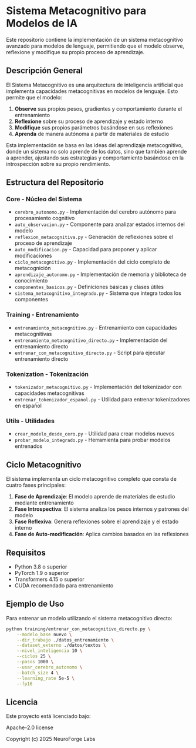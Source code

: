 # Sistema Metacognitivo para Modelos de IA

Este repositorio contiene la implementación de un sistema metacognitivo avanzado para modelos de lenguaje, permitiendo que el modelo observe, reflexione y modifique su propio proceso de aprendizaje.

## Descripción General

El Sistema Metacognitivo es una arquitectura de inteligencia artificial que implementa capacidades metacognitivas en modelos de lenguaje. Esto permite que el modelo:

1. **Observe** sus propios pesos, gradientes y comportamiento durante el entrenamiento
2. **Reflexione** sobre su proceso de aprendizaje y estado interno
3. **Modifique** sus propios parámetros basándose en sus reflexiones
4. **Aprenda** de manera autónoma a partir de materiales de estudio

Esta implementación se basa en las ideas del aprendizaje metacognitivo, donde un sistema no solo aprende de los datos, sino que también aprende a aprender, ajustando sus estrategias y comportamiento basándose en la introspección sobre su propio rendimiento.

## Estructura del Repositorio

### Core - Núcleo del Sistema
- `cerebro_autonomo.py` - Implementación del cerebro autónomo para procesamiento cognitivo
- `auto_observacion.py` - Componente para analizar estados internos del modelo
- `reflexion_metacognitiva.py` - Generación de reflexiones sobre el proceso de aprendizaje
- `auto_modificacion.py` - Capacidad para proponer y aplicar modificaciones
- `ciclo_metacognitivo.py` - Implementación del ciclo completo de metacognición
- `aprendizaje_autonomo.py` - Implementación de memoria y biblioteca de conocimiento
- `componentes_basicos.py` - Definiciones básicas y clases útiles
- `sistema_metacognitivo_integrado.py` - Sistema que integra todos los componentes

### Training - Entrenamiento
- `entrenamiento_metacognitivo.py` - Entrenamiento con capacidades metacognitivas
- `entrenamiento_metacognitivo_directo.py` - Implementación del entrenamiento directo
- `entrenar_con_metacognitivo_directo.py` - Script para ejecutar entrenamiento directo

### Tokenization - Tokenización
- `tokenizador_metacognitivo.py` - Implementación del tokenizador con capacidades metacognitivas
- `entrenar_tokenizador_espanol.py` - Utilidad para entrenar tokenizadores en español

### Utils - Utilidades
- `crear_modelo_desde_cero.py` - Utilidad para crear modelos nuevos
- `probar_modelo_integrado.py` - Herramienta para probar modelos entrenados

## Ciclo Metacognitivo

El sistema implementa un ciclo metacognitivo completo que consta de cuatro fases principales:

1. **Fase de Aprendizaje**: El modelo aprende de materiales de estudio mediante entrenamiento
2. **Fase Introspectiva**: El sistema analiza los pesos internos y patrones del modelo
3. **Fase Reflexiva**: Genera reflexiones sobre el aprendizaje y el estado interno
4. **Fase de Auto-modificación**: Aplica cambios basados en las reflexiones

## Requisitos

- Python 3.8 o superior
- PyTorch 1.9 o superior
- Transformers 4.15 o superior
- CUDA recomendado para entrenamiento

## Ejemplo de Uso

Para entrenar un modelo utilizando el sistema metacognitivo directo:

```bash
python training/entrenar_con_metacognitivo_directo.py \
    --modelo_base nuevo \
    --dir_trabajo ./datos_entrenamiento \
    --dataset_externo ./datos/textos \
    --nivel_inteligencia 10 \
    --ciclos 25 \
    --pasos 1000 \
    --usar_cerebro_autonomo \
    --batch_size 4 \
    --learning_rate 5e-5 \
    --fp16
```

## Licencia

Este proyecto está licenciado bajo:

 Apache-2.0 license

Copyright (c) 2025 	NeuroForge Labs

